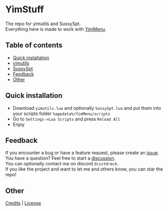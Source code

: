 # YimStuff
The repo for yimutils and SussySpt.<br />
Everything here is made to work with [YimMenu](https://github.com/YimMenu/YimMenu).

## Table of contents
- [Quick installation](https://github.com/pierrelasse/YimStuff#quick-installation)
- [yimutils](https://github.com/pierrelasse/YimStuff/blob/master/docs/yimutils.md)
- [SussySpt](https://github.com/pierrelasse/YimStuff/blob/master/docs/SussySpt.md)
- [Feedback](https://github.com/pierrelasse/YimStuff#feedback)
- [Other](https://github.com/pierrelasse/YimStuff#other)


## Quick installation
- Download `yimutils.lua` and optionally `SussySpt.lua` and put them into your scripts folder `%appdata%/YimMenu/scripts`
- Go to `Settings->Lua Scripts` and press `Reload All`
- Enjoy

## Feedback
If you encounter a bug or have a feature request, please create an [issue](https://github.com/pierrelasse/YimStuff/issues/new/choose).<br />
You have a question? Feel free to start a [discussion](https://github.com/pierrelasse/YimStuff/discussions/new/choose).<br />
You can optionally contact me on discord `dcistdreck`.<br />
If you like the project and want to let me and others know, you can star the repo!

## Other
[Credits](https://github.com/pierrelasse/YimStuff/blob/master/CREDITS.md)
|
[License](https://github.com/pierrelasse/YimStuff/blob/master/LICENSE)
